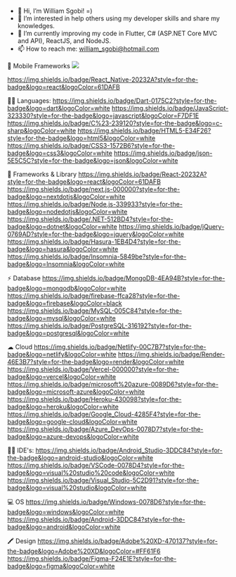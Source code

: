 - 👋 Hi, I’m William Sgobi! =)
- 👀 I’m interested in help others using my developer skills and share my knowledges.
- 🌱 I’m currently improving my code in Flutter, C# (ASP.NET Core MVC and API), ReactJS, and NodeJS.
- 📫 How to reach me: william_sgobi@hotmail.com

📱 Mobile Frameworks
<img src="{[BadgeURLHere](https://img.shields.io/badge/Flutter-02569B?style=for-the-badge&logo=flutter&logoColor=white)}" />

https://img.shields.io/badge/React_Native-20232A?style=for-the-badge&logo=react&logoColor=61DAFB

👩‍💻 Languages:
https://img.shields.io/badge/Dart-0175C2?style=for-the-badge&logo=dart&logoColor=white
https://img.shields.io/badge/JavaScript-323330?style=for-the-badge&logo=javascript&logoColor=F7DF1E
https://img.shields.io/badge/C%23-239120?style=for-the-badge&logo=c-sharp&logoColor=white
https://img.shields.io/badge/HTML5-E34F26?style=for-the-badge&logo=html5&logoColor=white
https://img.shields.io/badge/CSS3-1572B6?style=for-the-badge&logo=css3&logoColor=white
https://img.shields.io/badge/json-5E5C5C?style=for-the-badge&logo=json&logoColor=white

🚀 Frameworks & Library
https://img.shields.io/badge/React-20232A?style=for-the-badge&logo=react&logoColor=61DAFB
https://img.shields.io/badge/next.js-000000?style=for-the-badge&logo=nextdotjs&logoColor=white
https://img.shields.io/badge/Node.js-339933?style=for-the-badge&logo=nodedotjs&logoColor=white
https://img.shields.io/badge/.NET-512BD4?style=for-the-badge&logo=dotnet&logoColor=white
https://img.shields.io/badge/jQuery-0769AD?style=for-the-badge&logo=jquery&logoColor=white
https://img.shields.io/badge/Hasura-1EB4D4?style=for-the-badge&logo=hasura&logoColor=white
https://img.shields.io/badge/Insomnia-5849be?style=for-the-badge&logo=Insomnia&logoColor=white

⚡ Database
https://img.shields.io/badge/MongoDB-4EA94B?style=for-the-badge&logo=mongodb&logoColor=white
https://img.shields.io/badge/firebase-ffca28?style=for-the-badge&logo=firebase&logoColor=black
https://img.shields.io/badge/MySQL-005C84?style=for-the-badge&logo=mysql&logoColor=white
https://img.shields.io/badge/PostgreSQL-316192?style=for-the-badge&logo=postgresql&logoColor=white

☁ Cloud
https://img.shields.io/badge/Netlify-00C7B7?style=for-the-badge&logo=netlify&logoColor=white
https://img.shields.io/badge/Render-46E3B7?style=for-the-badge&logo=render&logoColor=white
https://img.shields.io/badge/Vercel-000000?style=for-the-badge&logo=vercel&logoColor=white
https://img.shields.io/badge/microsoft%20azure-0089D6?style=for-the-badge&logo=microsoft-azure&logoColor=white
https://img.shields.io/badge/Heroku-430098?style=for-the-badge&logo=heroku&logoColor=white
https://img.shields.io/badge/Google_Cloud-4285F4?style=for-the-badge&logo=google-cloud&logoColor=white
https://img.shields.io/badge/Azure_DevOps-0078D7?style=for-the-badge&logo=azure-devops&logoColor=white

👩‍💻 IDE's:
https://img.shields.io/badge/Android_Studio-3DDC84?style=for-the-badge&logo=android-studio&logoColor=white
https://img.shields.io/badge/VSCode-0078D4?style=for-the-badge&logo=visual%20studio%20code&logoColor=white
https://img.shields.io/badge/Visual_Studio-5C2D91?style=for-the-badge&logo=visual%20studio&logoColor=white

💻 OS
https://img.shields.io/badge/Windows-0078D6?style=for-the-badge&logo=windows&logoColor=white
https://img.shields.io/badge/Android-3DDC84?style=for-the-badge&logo=android&logoColor=white

🖍 Design
https://img.shields.io/badge/Adobe%20XD-470137?style=for-the-badge&logo=Adobe%20XD&logoColor=#FF61F6
https://img.shields.io/badge/Figma-F24E1E?style=for-the-badge&logo=figma&logoColor=white
<!---
willsgobi/willsgobi is a ✨ special ✨ repository because its `README.md` (this file) appears on your GitHub profile.
You can click the Preview link to take a look at your changes.
--->
